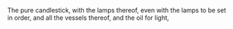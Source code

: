 The pure candlestick, with the lamps thereof, even with the lamps to be set in order, and all the vessels thereof, and the oil for light,
